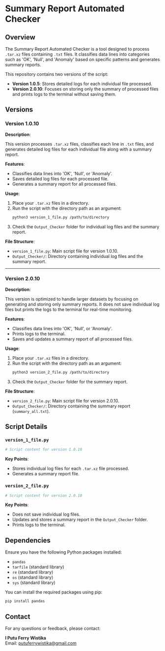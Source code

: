 # Summary Report Automated Checker

## Overview

The Summary Report Automated Checker is a tool designed to process `.tar.xz` files containing `.txt` files. It classifies data lines into categories such as 'OK', 'Null', and 'Anomaly' based on specific patterns and generates summary reports.

This repository contains two versions of the script:

- **Version 1.0.5**: Stores detailed logs for each individual file processed.
- **Version 2.0.10**: Focuses on storing only the summary of processed files and prints logs to the terminal without saving them.

## Versions

### Version 1.0.10

**Description**: 

This version processes `.tar.xz` files, classifies each line in `.txt` files, and generates detailed log files for each individual file along with a summary report. 

**Features**:
- Classifies data lines into 'OK', 'Null', or 'Anomaly'.
- Saves detailed log files for each processed file.
- Generates a summary report for all processed files.

**Usage**:

1. Place your `.tar.xz` files in a directory.
2. Run the script with the directory path as an argument:
   ```bash
   python3 version_1_file.py /path/to/directory
   ```
3. Check the `Output_Checker` folder for individual log files and the summary report.

**File Structure**:
- `version_1_file.py`: Main script file for version 1.0.10.
- `Output_Checker/`: Directory containing individual log files and the summary report.

---

### Version 2.0.10

**Description**: 

This version is optimized to handle larger datasets by focusing on generating and storing only summary reports. It does not save individual log files but prints the logs to the terminal for real-time monitoring.

**Features**:
- Classifies data lines into 'OK', 'Null', or 'Anomaly'.
- Prints logs to the terminal.
- Saves and updates a summary report of all processed files.

**Usage**:

1. Place your `.tar.xz` files in a directory.
2. Run the script with the directory path as an argument:
   ```bash
   python3 version_2_file.py /path/to/directory
   ```
3. Check the `Output_Checker` folder for the summary report.

**File Structure**:
- `version_2_file.py`: Main script file for version 2.0.10.
- `Output_Checker/`: Directory containing the summary report (`summary_all.txt`).

## Script Details

### `version_1_file.py`

```python
# Script content for version 1.0.10
```

**Key Points**:
- Stores individual log files for each `.tar.xz` file processed.
- Generates a summary report file.

### `version_2_file.py`

```python
# Script content for version 2.0.10
```

**Key Points**:
- Does not save individual log files.
- Updates and stores a summary report in the `Output_Checker` folder.
- Prints logs to the terminal.

## Dependencies

Ensure you have the following Python packages installed:
- `pandas`
- `tarfile` (standard library)
- `re` (standard library)
- `os` (standard library)
- `sys` (standard library)

You can install the required packages using pip:
```bash
pip install pandas
```


## Contact

For any questions or feedback, please contact:

**I Putu Ferry Wistika**  
Email: putuferrywistika@gmail.com



